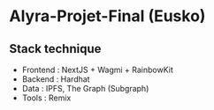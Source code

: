# Alyra-Projet-Final (Eusko)

## Stack technique
- Frontend : NextJS + Wagmi + RainbowKit
- Backend : Hardhat
- Data : IPFS, The Graph (Subgraph)
- Tools : Remix
